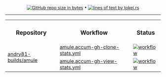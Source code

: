<!-- collected statistic data repository metrics -->
<p align="center">
  <a href="#"><img src="https://img.shields.io/github/repo-size/andry81-stats/amule--gh-stats?logo=github" valign="middle" alt="GitHub repo size in bytes" /></a>
• <a href="https://github.com/XAMPPRocky/tokei"><img src="https://tokei.rs/b1/github/andry81-stats/amule--gh-stats?category=lines" valign="middle" alt="lines of text by tokei.rs" /></a>
</p>

<hr />

<!-- workflow actions -->
<table align="center">
  <tr>
    <th><h3>Repository</h3></th>
    <th><h3>Workflow</h3></th>
    <th><h3>Status</h3></th>
  </tr>
  <tr>
    <td rowspan="2"><a href="https://github.com/andry81-builds/amule">andry81-builds/amule</a></td>
    <td><a href="https://github.com/andry81-builds/actions/tree/HEAD/.github/workflows/amule.accum-gh-clone-stats.yml">amule.accum-gh-clone-stats.yml</a></td>
    <td><a href="https://github.com/andry81-builds/actions/actions/workflows/amule.accum-gh-clone-stats.yml"><img src="https://img.shields.io/github/actions/workflow/status/andry81-builds/actions/amule.accum-gh-clone-stats.yml?logo=github&label=workflow" valign="middle" alt="workflow" /></a></td>
  </tr>
  <tr>
    <td><a href="https://github.com/andry81-builds/actions/tree/HEAD/.github/workflows/amule.accum-gh-view-stats.yml">amule.accum-gh-view-stats.yml</a></td>
    <td><a href="https://github.com/andry81-builds/actions/actions/workflows/amule.accum-gh-view-stats.yml"><img src="https://img.shields.io/github/actions/workflow/status/andry81-builds/actions/amule.accum-gh-view-stats.yml?logo=github&label=workflow" valign="middle" alt="workflow" /></a></td>
  </tr>
</table>
